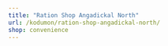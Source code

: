 ```yaml
---
title: "Ration Shop Angadickal North"
url: /kodumon/ration-shop-angadickal-north/
shop: convenience
---
```

